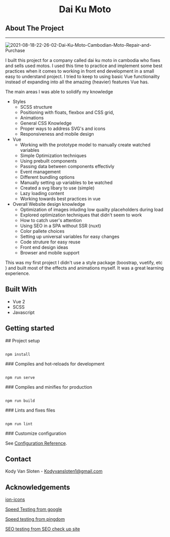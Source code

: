 <!-- prettier-ignore-start -->
<h1 style="display:block;text-align:center">Dai Ku Moto</h1>


## About The Project
<hr>

<img src="https://i.ibb.co/WnmJ1RY/2021-08-18-22-26-02-Dai-Ku-Moto-Cambodian-Moto-Repair-and-Purchase.png" alt="2021-08-18-22-26-02-Dai-Ku-Moto-Cambodian-Moto-Repair-and-Purchase">


I built this project for a company called dai ku moto in cambodia who fixes and sells used motos. I used this time to practice and implement some best practices when it comes to working in front end development in a small easy to understand project. I tried to keep to using basic Vue functionailty instead of expanding into all the amazing (heavier) features Vue has.

The main areas I was able to solidify my knowledge
- Styles
	- SCSS structure
	- Positioning with floats, flexbox and CSS grid, 
	- Animations
	- General CSS Knowledge
	- Proper ways to address SVG's and icons
	- Responsiveness and mobile design
- Vue 
	- Working with the prototype model to manually create watched variables
	- Simple Optimization techniques
	- Using prebuilt components
	- Passing data between components effectivly
	- Event management
	- Different bundling options
	- Manually setting up variables to be watched
	- Created a svg libary to use (simple)
	- Lazy loading content
	- Working towards best practices in vue
- Overall Website design knowledge
	- Optimization of images inluding low quailty placeholders during load
	- Explored optimization techniques that didn't seem to work
	- How to catch user's attention
	- Using SEO in a SPA without SSR (nuxt)
	- Color pallete choices
	- Setting up universal variables for easy changes
	- Code struture for easy reuse
	- Front end design ideas
	- Browser and mobile support


This was my first project I didn't use a style package (boostrap, vuetify, etc ) and built most of the effects and animations myself. It was a great learning experience. 


## Built With
- Vue 2
- SCSS
- Javascript


## Getting started
## Project setup

```

npm install

```

  
### Compiles and hot-reloads for development

```

npm run serve

```

  

### Compiles and minifies for production

```

npm run build

```

  

### Lints and fixes files

```

npm run lint

```

  

### Customize configuration

See [Configuration Reference](https://cli.vuejs.org/config/).



## Contact

Kody Van Sloten - Kodyvansloten1@gmail.com

## Acknowledgements
[ion-icons](https://ionic.io/ionicons)

[Speed Testing from google](https://developers.google.com/speed/pagespeed/insights/)

[Speed testing from pingdom](https://tools.pingdom.com/)

[SEO testing from SEO check up site](https://seositecheckup.com/analysis)
<!-- prettier-ignore-end -->

